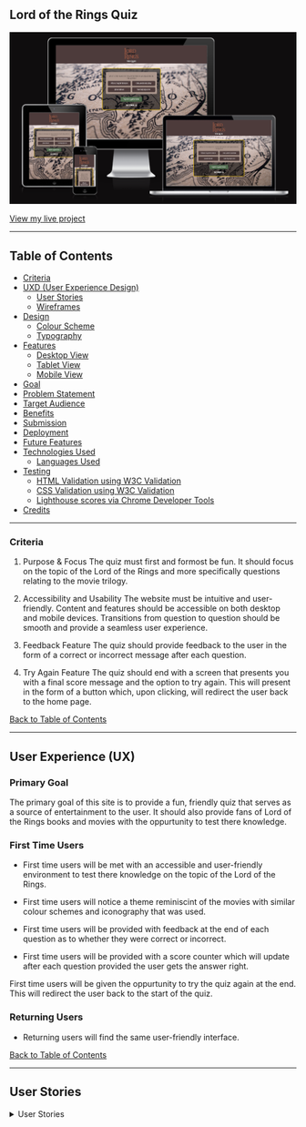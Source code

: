 ## Lord of the Rings Quiz

![screenshot of Home page](assets/documentation/responsiveness/responsive-image.png)


[View my live project](https://ianoc1994.github.io/lotr_quiz/)

---


## Table of Contents

* [Criteria](#criteria)
* [UXD (User Experience Design) ](#user-experience-ux)
   * [User Stories](#user-stories)
   * [Wireframes](#wireframes)
* [Design](#design)
  * [Colour Scheme](#color-scheme)
  * [Typography](#typography)
* [Features](#features)
  * [Desktop View](#Desktop-view)
  * [Tablet View](#tablet-view)
  * [Mobile View](#mobile-view)
* [Goal](#goal)
* [Problem Statement](#problem-statement)
* [Target Audience](#target-audience)
* [Benefits](#Benefits)
* [Submission](#submission)
* [Deployment](#deployment)
* [Future Features](#future-features)
* [Technologies Used](#technologies-used)
  * [Languages Used](#languages-used)
* [Testing](#testing)
  * [HTML Validation using W3C Validation](#html-validation-using-w3c-validation)
  * [CSS Validation using W3C Validation](#css-validation-using-w3c-validation)
  * [Lighthouse scores via Chrome Developer Tools](#lighthouse-scores-via-chrome-developer-tools)
* [Credits](#credits) 
---

### **Criteria**  

1. Purpose & Focus
The quiz must first and formost be fun. It should focus on the topic of the Lord of the Rings and more specifically questions relating to the movie trilogy.

2. Accessibility and Usability
The website must be intuitive and user-friendly. Content and features should be accessible on both desktop and mobile devices. Transitions from question to question should be smooth and provide a seamless user experience.

3. Feedback Feature
The quiz should provide feedback to the user in the form of a correct or incorrect message after each question.

4. Try Again Feature
The quiz should end with a screen that presents you with a final score message and the option to try again. This will present in the form of a button which, upon clicking, will redirect the user back to the home page. 

[Back to Table of Contents](#table-of-contents)

---

## User Experience (UX)  

### Primary Goal

The primary goal of this site is to provide a fun, friendly quiz that serves as a source of entertainment to the user. It should also provide fans of Lord of the Rings books and movies with the oppurtunity to test there knowledge. 

### **First Time Users**

- First time users will be met with an accessible and user-friendly environment to test there knowledge on the topic of the Lord of the Rings.

- First time users will notice a theme reminiscint of the movies with similar colour schemes and iconography that was used.

- First time users will be provided with feedback at the end of each question as to whether they were correct or incorrect.

- First time users will be provided with a score counter which will update after each question provided the user gets the answer right.

First time users will be given the oppurtunity to try the quiz again at the end. This will redirect the user back to the start of the quiz. 


### **Returning Users** 

- Returning users will find the same user-friendly interface.


[Back to Table of Contents](#table-of-contents)

---

## User Stories

<details>
<summary>User Stories</summary> 

### User Story: create wireframes
**Label:** Must Have

---

### User Story: Content Creation
**Label:** Must Have

---

### User Story: Images & Logos
**Label:** Must Have

---

### User Story: Favicons and title
**Label:** Must Have

---

### User Story: Try Again Function
**Label:** Should have

---

### User Story: User Feedback
**Label:** Should have

---

### User Story: Character images upon correct answer input
**Label:** Enhancement

---

### User Story: difficulty levels
**Label:** Enhancement

---

### User Story: User Profile with score retention
**Label:** Enhancement

---



[Back to Table of Contents](#table-of-contents)

---

# Wireframes

<details open>
<summary>Wireframe - Mobile - Home Page & Quiz </summary>  

![wireframe - Mobile - Home Page & Quiz](assets/documentation/wireframes/lotr-quiz-mobile.png)
</details> 

<details>
<summary>Wireframe - Mobile - Quiz End & Try Again </summary>  

![wireframe - Mobile - Home Page & Quiz](assets/documentation/wireframes/lotr-quiz-mobile-try-again.png)
</details> 

<details>
<summary>Wireframe - Tablet - Home Page & Quiz </summary>  

![wireframe - Tablet - Home Page & Quiz](assets/documentation/wireframes/lotr-quiz-tablet.png)
</details> 

<details>
<summary>Wireframe - Tablet - Quiz End & Try Again </summary>  

![wireframe - Tablet - Home Page & Quiz](assets/documentation/wireframes/lotr-quiz-tablet-try-again.png)
</details> 

<details>
<summary>Wireframe - Laptop - Home Page & Quiz </summary>  

![wireframe - Laptop - Home Page & Quiz](assets/documentation/wireframes/lotr-quiz-laptop.png)
</details> 

<details>
<summary>Wireframe - Laptop - Quiz End & Try Again </summary>  

![wireframe - Laptop - Home Page & Quiz](assets/documentation/wireframes/lotr-quiz-laptop-try-again.png)
</details> 

[Back to Table of Contents](#table-of-contents)

---

# Design

  # Colour Scheme

  ![colours](assets/documentation/colorkit.png)

  # Typography

[Back to Table of Contents](#table-of-contents)

---

# Features

### Desktop View

![Desktop]()

### Tablet View

![Tablet]()


### Mobile View

![mobile]()


[Back to Table of Contents](#table-of-contents)

---

# **Goal**   

### Key Goals:

1. **Functionality and Design**:  
   

 
## Objective(s)  
 

## Target Audience  
  

[Back to Table of Contents](#table-of-contents)

---

# Deployment

The site was deployed to GitHub Pages. The steps to deploy are as follows:
- In the [GitHub repository](https://github.com/IanOC1994/lotr_quiz), navigate to the Settings tab 
- From the source section drop-down menu, select the **Main** Branch, then click "Save".
- The page will be automatically refreshed with a detailed ribbon display to indicate the successful deployment.

The live link can be found [here](https://github.com/IanOC1994/lotr_quiz/deployments)

### Local Deployment

This project can be cloned or forked in order to make a local copy on your own system.

#### Cloning

You can clone the repository by following these steps:

1. Go to the [GitHub repository](https://github.com/IanOC1994/lotr_quiz) 
2. Locate the Code button above the list of files and click it 
3. Select if you prefer to clone using HTTPS, SSH, or GitHub CLI and click the copy button to copy the URL to your clipboard
4. Open Git Bash or Terminal
5. Change the current working directory to the one where you want the cloned directory
6. In your IDE Terminal, type the following command to clone my repository:
	- `git clone https://github.com/IanOC1994/lotr_quiz.git`
7. Press Enter to create your local clone.

#### Forking

By forking the GitHub Repository, we make a copy of the original repository on our GitHub account to view and/or make changes without affecting the original owner's repository.
You can fork this repository by using the following steps:

1. Log in to GitHub and locate the [GitHub Repository](https://github.com/IanOC1994/lotr_quiz)
2. At the top of the Repository (not top of page) just above the "Settings" Button on the menu, locate the "Fork" Button.
3. Once clicked, you should now have a copy of the original repository in your own GitHub account!

## Local VS Deployment

There are no difference between the deployed version and the development version.

[Back to Table of Contents](#table-of-contents)

---

## Future Features  

The following features are some of the elements I would like to implement outside of the project timeline.   

### 1. **Difficulty levels**  

In a future version of this quiz I would like to introduce levels ...
 
 

 [Back to Table of Contents](#table-of-contents)

---

# Tech Stack

## Languages Used 
- HTML
- CSS
- JavaScript

[Back to Table of Contents](#table-of-contents)

---

# Testing

## HTML Validation

### index.html


## CSS Validation


## JS Validation

### script.js


### escape.js


## Lighthouse 


### Desktop


### Mobile



[Back to Table of Contents](#table-of-contents)

---

# **🌟 Credits** 

- ChatGPT for genarating questions and answers for the site.


[Back to Table of Contents](#table-of-contents)

